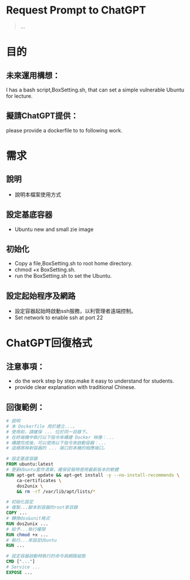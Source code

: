 Request Prompt to ChatGPT
========
> ...

# 目的 

## 未來運用構想：
  I has a bash script,BoxSetting.sh, that can set a simple vulnerable Ubuntu for lecture.

## 擬請ChatGPT提供：
  please provide a dockerfile to to following work.

# 需求

## 說明
  * 說明本檔案使用方式

## 設定基底容器
  * Ubuntu new and small zie image  

## 初始化
  * Copy a file,BoxSetting.sh to root home directory.
  * chmod +x BoxSetting.sh.
  * run the BoxSetting.sh to set the Ubuntu. 

## 設定起始程序及網路
  * 設定容器起始時啟動ssh服務，以利管理者遠端控制。
  * Set network to enable ssh at port 22

# ChatGPT回復格式

## 注意事項：
  * do the work step by step.make it easy to understand for students.
  * provide clear explanation with traditional Chinese.

## 回復範例：

  ```dockerfile
  # 說明
  # 本 Dockerfile 用於建立...。
  # 使用前，請確保 ... 位於同一目錄下。
  # 在終端機中執行以下指令來構建 Docker 映像：...
  # 構建完成後，可以使用以下指令來啟動容器：...
  # 這樣將映射容器的 ... 端口到本機的相應端口。

  # 設定基底容器
  FROM ubuntu:latest
  # 更新Ubuntu套件清單，確保安裝時使用最新版本的軟體
  RUN apt-get update && apt-get install -y --no-install-recommends \
      ca-certificates \
      dos2unix \
      && rm -rf /var/lib/apt/lists/*
  
  # 初始化設定
  # 複製...腳本到容器的root家目錄
  COPY ...
  # 轉換dos&unit格式
  RUN dos2unix ...
  # 給予...執行權限
  RUN chmod +x ...
  # 執行...來設定Ubuntu
  RUN ...

  # 設定容器啟動時執行的命令與網路組態
  CMD ["..."]
  # Service ...
  EXPOSE ...
  ```